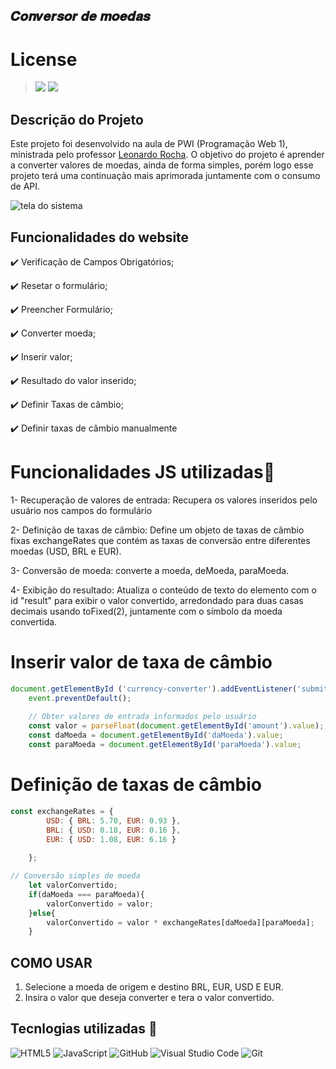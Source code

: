 ## 𝑪𝒐𝒏𝒗𝒆𝒓𝒔𝒐𝒓 𝒅𝒆 𝒎𝒐𝒆𝒅𝒂𝒔


# License
>![](https://img.shields.io/badge/license-%20Escola%20Marista%20Ir.%20Ac%C3%A1cio-black) ![](https://img.shields.io/badge/version-0.3-white)
 
## Descrição do Projeto
Este projeto foi desenvolvido na aula de PWI (Programação Web 1), ministrada pelo professor [Leonardo Rocha](https://github.com/leonardossrocha). O objetivo do projeto é aprender a converter valores de moedas, ainda de forma simples, porém logo esse projeto terá uma continuação mais aprimorada juntamente com o consumo de API.
 
![tela do sistema](projeto.png)
 
## Funcionalidades do website
 
✔️ Verificação de Campos Obrigatórios;
 
✔️ Resetar o formulário;
 
✔️ Preencher Formulário;
 
✔️ Converter moeda;
 
✔️ Inserir valor;
 
✔️ Resultado do valor inserido;
 
✔️ Definir Taxas de câmbio;

✔️ Definir taxas de câmbio manualmente
 
 
# Funcionalidades JS utilizadas🔧
1- Recuperação de valores de entrada: Recupera os valores inseridos pelo usuário nos campos do formulário
 
2- Definição de taxas de câmbio: Define um objeto de taxas de câmbio fixas exchangeRates que contém as taxas de conversão entre diferentes moedas (USD, BRL e EUR).
 
3- Conversão de moeda: converte a moeda, deMoeda, paraMoeda.
 
4- Exibição do resultado: Atualiza o conteúdo de texto do elemento com o id "result" para exibir o valor convertido, arredondado para duas casas decimais usando toFixed(2), juntamente com o símbolo da moeda convertida.
 
# Inserir valor de taxa de câmbio
~~~ Javascript
document.getElementById ('currency-converter').addEventListener('submit', function(event){
    event.preventDefault();
 
    // Obter valores de entrada informados pelo usuário
    const valor = parseFloat(document.getElementById('amount').value);
    const daMoeda = document.getElementById('daMoeda').value;
    const paraMoeda = document.getElementById('paraMoeda').value;
~~~
 
# Definição de taxas de câmbio
~~~ Javascript
const exchangeRates = {
        USD: { BRL: 5.70, EUR: 0.93 },
        BRL: { USD: 0.18, EUR: 0.16 },
        EUR: { USD: 1.08, EUR: 6.16 }
 
    };
~~~
 
~~~ Javascript
// Conversão simples de moeda
    let valorConvertido;
    if(daMoeda === paraMoeda){
        valorConvertido = valor;
    }else{
        valorConvertido = valor * exchangeRates[daMoeda][paraMoeda];
    } 
~~~

## COMO USAR
1. Selecione a moeda de origem e destino BRL, EUR, USD E EUR.
2. Insira o valor que deseja converter e tera o valor convertido.

 
 
 
## Tecnlogias utilizadas 🔧
![HTML5](https://img.shields.io/badge/HTML5-E34F26?style=for-the-badge&logo=html5&logoColor=white)
![JavaScript](https://img.shields.io/badge/JavaScript-F7DF1E?style=for-the-badge&logo=javascript&logoColor=black)
![GitHub](https://img.shields.io/badge/GitHub-181717?style=for-the-badge&logo=github&logoColor=white)
![Visual Studio Code](https://img.shields.io/badge/Visual_Studio_Code-0078d7?style=for-the-badge&logo=visual-studio-code&logoColor=white)
![Git](https://img.shields.io/badge/Git-F05032?style=for-the-badge&logo=git&logoColor=black)
